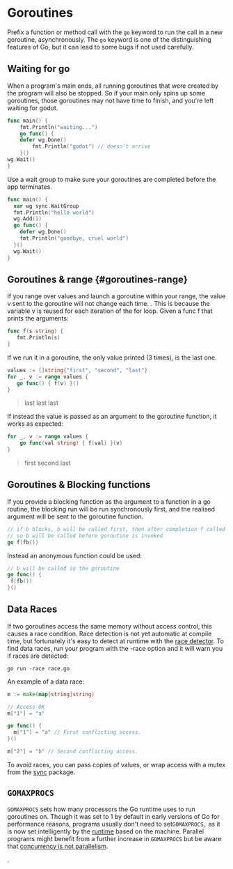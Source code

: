 # Goroutines

Prefix a function or method call with the `go` keyword to run the call in a new goroutine, asynchronously. The `go` keyword is one of the distinguishing features of Go, but it can lead to some bugs if not used carefully.

## Waiting for go

When a program's main ends,  all running goroutines that were created by the program will also be stopped. So if your main only spins up some goroutines, those goroutines may not have time to finish, and you're left waiting for godot. 

```go
func main() {
    fmt.Println("waiting...")
    go func() {
    defer wg.Done()
        fmt.Println("godot") // doesn't arrive
    }()
wg.Wait()
}
```

Use a wait group to make sure your goroutines are completed before the app terminates.

```go
func main() {
  var wg sync.WaitGroup
  fmt.Println("hello world")
  wg.Add(1)
  go func() {
    defer wg.Done()
    fmt.Println("goodbye, cruel world")
  }()
  wg.Wait()
}
```

## Goroutines & range {#goroutines-range}

If you range over values and launch a goroutine within your range, the value v sent to the goroutine will not change each time. . This is because the variable v is reused for each iteration of the for loop. Given a func f that prints the arguments:

```go
func f(s string) {
   fmt.Println(s)
}
```

If we run it in a goroutine, the only value printed \(3 times\), is the last one.

```go
values := []string{"first", "second", "last"}
for _, v := range values {
   go func() { f(v) }()
}
```

> last last last

If instead the value is passed as an argument to the goroutine function, it works as expected:

```go
for _, v := range values {
    go func(val string) { f(val) }(v)
}
```

> first second last

## Goroutines & Blocking functions

If you provide a blocking function as the argument to a function in a go routine, the blocking run will be run synchronously first, and the realised argument will be sent to the goroutine function.

```go
// if b blocks, b will be called first, then after completion f called with the result
// so b will be called before goroutine is invoked
go f(fb())
```

Instead an anonymous function could be used:

```go
// b will be called in the goroutine
go func() {
 f(fb())
}()
```

## Data Races

If two goroutines access the same memory without access control, this causes a race condition. Race detection is not yet automatic at compile time, but fortunately it's easy to detect at runtime with the [race detector](https://golang.org/doc/articles/race_detector.html).  To find data races, run your program with the -race option and it will warn you if races are detected:

```
go run -race race.go
```

An example of a data race:

```go
m := make(map[string]string)

// Access OK
m["1"] = "a"

go func() {
  m["1"] = "a" // First conflicting access.
}()

m["2"] = "b" // Second conflicting access.
```

To avoid races, you can pass copies of values, or wrap access with a mutex from the [sync](https://golang.org/pkg/sync/) package.

## `GOMAXPROCS`

`GOMAXPROCS` sets how many processors the Go runtime uses to run goroutines on. Though it was set to 1 by default in early versions of Go for performance reasons, programs usually don't need to set`GOMAXPROCS,` as it is now set intelligently by the [runtime](https://golang.org/pkg/runtime/#GOMAXPROCS) based on the machine. Parallel programs might benefit from a further increase in `GOMAXPROCS` but be aware that [concurrency is not parallelism](https://blog.golang.org/2013/01/concurrency-is-not-parallelism.html).

.

